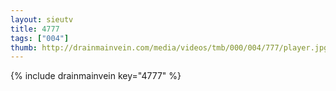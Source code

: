 ```yaml
--- 
layout: sieutv
title: 4777
tags: ["004"]
thumb: http://drainmainvein.com/media/videos/tmb/000/004/777/player.jpg
---
```

{% include drainmainvein key="4777" %} 
